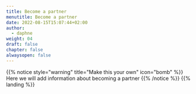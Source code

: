 ```yaml
---
title: Become a partner
menutitle: Become a partner
date: 2022-08-15T15:07:44+02:00
author: 
  - daphne
weight: 04
draft: false
chapter: false
alwaysopen: false
---
```


{{% notice style="warning" title="Make this your own" icon="bomb" %}}
Here we will add information about becoming a partner
{{% /notice %}}
{{% landing %}}